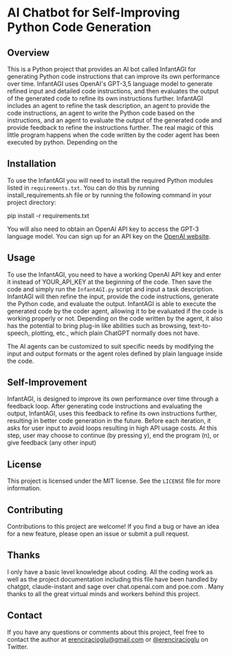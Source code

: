 # AI Chatbot for Self-Improving Python Code Generation

## Overview

This is a Python project that provides an AI bot called InfantAGI for generating Python code instructions that can improve its own performance over time. InfantAGI uses OpenAI's GPT-3,5 language model to generate refined input and detailed code instructions, and then evaluates the output of the generated code to refine its own instructions further. InfantAGI includes an agent to refine the task description, an agent to provide the code instructions, an agent to write the Python code based on the instructions, and an agent to evaluate the output of the generated code and provide feedback to refine the instructions further. The real magic of this little program happens when the code written by the coder agent has been executed by python. Depending on the 

## Installation

To use the InfantAGI you will need to install the required Python modules listed in `requirements.txt`. You can do this by running install_requirements.sh file or by running the following command in your project directory:

pip install -r requirements.txt

You will also need to obtain an OpenAI API key to access the GPT-3 language model. You can sign up for an API key on the [OpenAI website](https://beta.openai.com/signup/).

## Usage

To use the InfantAGI, you need to have a working OpenAI API key and enter it instead of YOUR_API_KEY at the beginning of the code. Then save the code and simply run the `InfantAGI.py` script and input a task description. InfantAGI will then refine the input, provide the code instructions, generate the Python code, and evaluate the output. InfantAGI is able to execute the generated code by the coder agent, allowing it to be evaluated if the code is working properly or not. Depending on the code written by the agent, it also has the potential to bring plug-in like abilities such as browsing, text-to-speech, plotting, etc., which plain ChatGPT normally does not have.

The AI agents can be customized to suit specific needs by modifying the input and output formats or the agent roles defined by plain language inside the code.

## Self-Improvement

InfantAGI, is designed to improve its own performance over time through a feedback loop. After generating code instructions and evaluating the output, InfantAGI, uses this feedback to refine its own instructions further, resulting in better code generation in the future. 
Before each iteration, it asks for user input to avoid loops resulting in high API usage costs. At this step, user may choose to continue (by pressing y), end the program (n), or give feedback (any other input)

## License

This project is licensed under the MIT license. See the `LICENSE` file for more information.

## Contributing

Contributions to this project are welcome! If you find a bug or have an idea for a new feature, please open an issue or submit a pull request.

## Thanks

I only have a basic level knowledge about coding. All the coding work as well as the project documentation including this file have been handled by chatgpt, claude-instant and sage over chat.openai.com and poe.com . Many thanks to all the great virtual minds and workers behind this project.

## Contact

If you have any questions or comments about this project, feel free to contact the author at [erenciracioglu@gmail.com](mailto:erenciracioglu@gmail.com) or [@erenciracioglu](https://twitter.com/erenciracioglu) on Twitter.